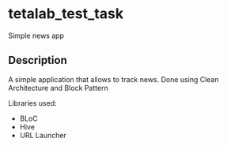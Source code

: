 # tetalab_test_task
Simple news app

## Description

A simple application that allows to track news. Done using Clean Architecture and Block Pattern

Libraries used: 
- BLoC
- Hive
- URL Launcher